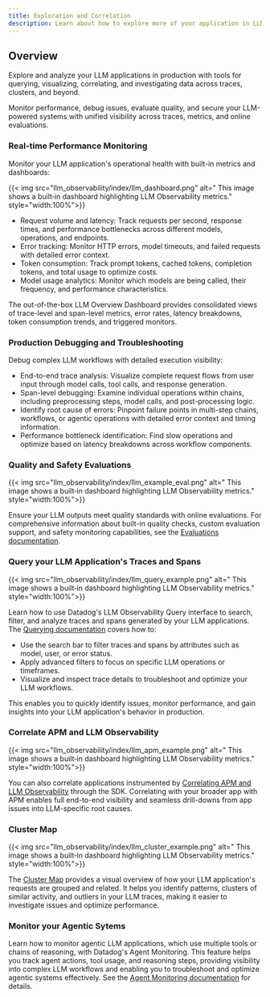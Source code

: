 ```yaml
---
title: Exploration and Correlation
description: Learn about how to explore more of your application in LLM Observability.
---
```


## Overview

Explore and analyze your LLM applications in production with tools for querying, visualizing, correlating, and investigating data across traces, clusters, and beyond.

Monitor performance, debug issues, evaluate quality, and secure your LLM-powered systems with unified visibility across traces, metrics, and online evaluations.

### Real-time Performance Monitoring

Monitor your LLM application's operational health with built-in metrics and dashboards:

{{< img src="llm_observability/index/llm_dashboard.png" alt=" This image shows a built‑in dashboard highlighting LLM Observability metrics." style="width:100%">}}

- Request volume and latency: Track requests per second, response times, and performance bottlenecks across different models, operations, and endpoints.
- Error tracking: Monitor HTTP errors, model timeouts, and failed requests with detailed error context.
- Token consumption: Track prompt tokens, cached tokens, completion tokens, and total usage to optimize costs.
- Model usage analytics: Monitor which models are being called, their frequency, and performance characteristics.

The out-of-the-box LLM Overview Dashboard provides consolidated views of trace-level and span-level metrics, error rates, latency breakdowns, token consumption trends, and triggered monitors.

### Production Debugging and Troubleshooting

Debug complex LLM workflows with detailed execution visibility:

- End-to-end trace analysis: Visualize complete request flows from user input through model calls, tool calls, and response generation.
- Span-level debugging: Examine individual operations within chains, including preprocessing steps, model calls, and post-processing logic.
- Identify root cause of errors: Pinpoint failure points in multi-step chains, workflows, or agentic operations with detailed error context and timing information.
- Performance bottleneck identification: Find slow operations and optimize based on latency breakdowns across workflow components.

### Quality and Safety Evaluations

{{< img src="llm_observability/index/llm_example_eval.png" alt=" This image shows a built‑in dashboard highlighting LLM Observability metrics." style="width:100%">}}

Ensure your LLM outputs meet quality standards with online evaluations. For comprehensive information about built-in quality checks, custom evaluation support, and safety monitoring capabilities, see the [Evaluations documentation][5].

### Query your LLM Application's Traces and Spans

{{< img src="llm_observability/index/llm_query_example.png" alt=" This image shows a built‑in dashboard highlighting LLM Observability metrics." style="width:100%">}}

Learn how to use Datadog's LLM Observability Query interface to search, filter, and analyze traces and spans generated by your LLM applications. The [Querying documentation][1] covers how to:

- Use the search bar to filter traces and spans by attributes such as model, user, or error status.
- Apply advanced filters to focus on specific LLM operations or timeframes.
- Visualize and inspect trace details to troubleshoot and optimize your LLM workflows.

This enables you to quickly identify issues, monitor performance, and gain insights into your LLM application's behavior in production.


### Correlate APM and LLM Observability

{{< img src="llm_observability/index/llm_apm_example.png" alt=" This image shows a built‑in dashboard highlighting LLM Observability metrics." style="width:100%">}}

You can also correlate applications instrumented by [Correlating APM and LLM Observability][2] through the SDK. Correlating with your broader app with APM enables full end-to-end visibility and seamless drill-downs from app issues into LLM-specific root causes.

### Cluster Map

{{< img src="llm_observability/index/llm_cluster_example.png" alt=" This image shows a built‑in dashboard highlighting LLM Observability metrics." style="width:100%">}}

The [Cluster Map][3] provides a visual overview of how your LLM application's requests are grouped and related. It helps you identify patterns, clusters of similar activity, and outliers in your LLM traces, making it easier to investigate issues and optimize performance.

### Monitor your Agentic Sytems 

Learn how to monitor agentic LLM applications, which use multiple tools or chains of reasoning, with Datadog's Agent Monitoring. This feature helps you track agent actions, tool usage, and reasoning steps, providing visibility into complex LLM workflows and enabling you to troubleshoot and optimize agentic systems effectively. See the [Agent Monitoring documentation][4] for details.


[1]: /llm_observability/monitoring/querying
[2]: /llm_observability/monitoring/llm_observability_and_apm
[3]: /llm_observability/monitoring/cluster_map/
[4]: /llm_observability/monitoring/agent_monitoring
[5]: /llm_observability/evaluations/